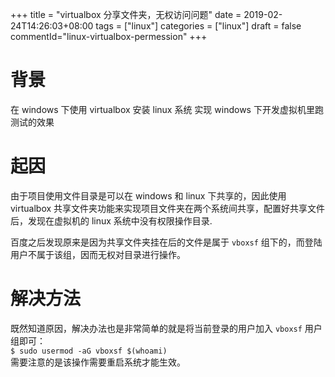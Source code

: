 +++
title = "virtualbox 分享文件夹，无权访问问题"
date = 2019-02-24T14:26:03+08:00
tags = ["linux"]
categories = ["linux"]
draft = false
commentId="linux-virtualbox-permession"
+++
# 背景
在 windows 下使用 virtualbox 安装  linux 系统 实现 windows 下开发虚拟机里跑测试的效果
# 起因 
由于项目使用文件目录是可以在 windows 和 linux 下共享的，因此使用 virtualbox 共享文件夹功能来实现项目文件夹在两个系统间共享，配置好共享文件后，发现在虚拟机的 linux 系统中没有权限操作目录.

百度之后发现原来是因为共享文件夹挂在后的文件是属于 `vboxsf` 组下的，而登陆用户不属于该组，因而无权对目录进行操作。

# 解决方法
既然知道原因，解决办法也是非常简单的就是将当前登录的用户加入 `vboxsf` 用户组即可：  
```$ sudo usermod -aG vboxsf $(whoami)```  
需要注意的是该操作需要重启系统才能生效。


